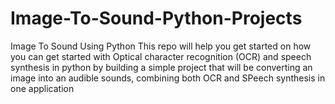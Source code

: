 # Image-To-Sound-Python-Projects
Image To Sound Using Python 
This repo will help you get started on how you can get started with Optical character recognition (OCR) and speech synthesis in python by building a simple project that will be converting an image into an audible sounds, combining both OCR and SPeech synthesis in one application
